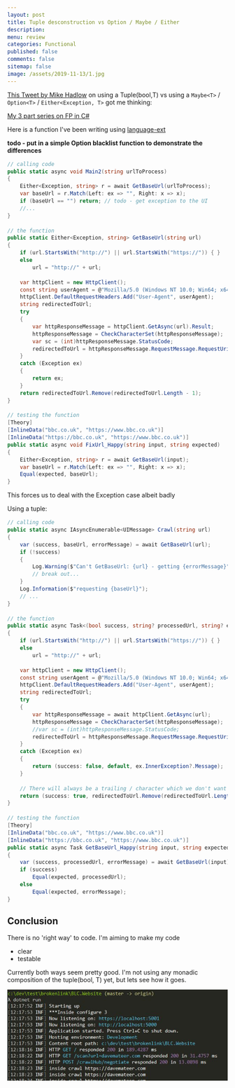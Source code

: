 ```yaml
---
layout: post
title: Tuple desconstruction vs Option / Maybe / Either 
description: 
menu: review
categories: Functional 
published: false 
comments: false     
sitemap: false
image: /assets/2019-11-13/1.jpg
---
```


[This Tweet by Mike Hadlow](https://twitter.com/mikehadlow/status/1194570824176545792) on using a Tuple(bool,T) vs using a `Maybe<T>` / `Option<T>` / `Either<Exception, T>` got me thinking:

[My 3 part series on FP in C#](/2019/03/12/Functional-Programming-in-C-Sharp-Expressions-Options-Either)

Here is a function I've been writing using [language-ext](https://github.com/louthy/language-ext)

**todo - put in a simple Option<string> blacklist function to demonstrate the differences**

```cs
// calling code
public static async void Main2(string urlToProcess)
{
    Either<Exception, string> r = await GetBaseUrl(urlToProcess);
    var baseUrl = r.Match(Left: ex => "", Right: x => x);
    if (baseUrl == "") return; // todo - get exception to the UI
    //...
}

// the function
public static Either<Exception, string> GetBaseUrl(string url)
{
    if (url.StartsWith("http://") || url.StartsWith("https://")) { }
    else
        url = "http://" + url;

    var httpClient = new HttpClient();
    const string userAgent = @"Mozilla/5.0 (Windows NT 10.0; Win64; x64) AppleWebKit/537.36 (KHTML, like Gecko) Chrome/72.0.3626.119 Safari/537.36";
    httpClient.DefaultRequestHeaders.Add("User-Agent", userAgent);
    string redirectedToUrl;
    try
    {
        var httpResponseMessage = httpClient.GetAsync(url).Result;
        httpResponseMessage = CheckCharacterSet(httpResponseMessage);
        var sc = (int)httpResponseMessage.StatusCode;
        redirectedToUrl = httpResponseMessage.RequestMessage.RequestUri.ToString();
    }
    catch (Exception ex)
    {
        return ex;
    }
    return redirectedToUrl.Remove(redirectedToUrl.Length - 1);
}

// testing the function
[Theory]
[InlineData("bbc.co.uk", "https://www.bbc.co.uk")]
[InlineData("https://bbc.co.uk", "https://www.bbc.co.uk")]
public static async void FixUrl_Happy(string input, string expected)
{
    Either<Exception, string> r = await GetBaseUrl(input);
    var baseUrl = r.Match(Left: ex => "", Right: x => x);
    Equal(expected, baseUrl);
}

```

This forces us to deal with the Exception case albeit badly

Using a tuple:

```cs
// calling code
public static async IAsyncEnumerable<UIMessage> Crawl(string url)
{
    var (success, baseUrl, errorMessage) = await GetBaseUrl(url);
    if (!success)
    {
        Log.Warning($"Can't GetBaseUrl: {url} - getting {errorMessage}");
        // break out...
    }
    Log.Information($"requesting {baseUrl}");
    // ...
}

// the function
public static async Task<(bool success, string? processedUrl, string? errorMessage)> GetBaseUrl(string url)
{
    if (url.StartsWith("http://") || url.StartsWith("https://")) { }
    else
        url = "http://" + url;

    var httpClient = new HttpClient();
    const string userAgent = @"Mozilla/5.0 (Windows NT 10.0; Win64; x64) AppleWebKit/537.36 (KHTML, like Gecko) Chrome/72.0.3626.119 Safari/537.36";
    httpClient.DefaultRequestHeaders.Add("User-Agent", userAgent);
    string redirectedToUrl;
    try
    {
        var httpResponseMessage = await httpClient.GetAsync(url);
        httpResponseMessage = CheckCharacterSet(httpResponseMessage);
        //var sc = (int)httpResponseMessage.StatusCode;
        redirectedToUrl = httpResponseMessage.RequestMessage.RequestUri.ToString();
    }
    catch (Exception ex)
    {
        return (success: false, default, ex.InnerException?.Message);
    }

    // There will always be a trailing / character which we don't want
    return (success: true, redirectedToUrl.Remove(redirectedToUrl.Length - 1), default);
}

// testing the function
[Theory]
[InlineData("bbc.co.uk", "https://www.bbc.co.uk")]
[InlineData("https://bbc.co.uk", "https://www.bbc.co.uk")]
public static async Task GetBaseUrl_Happy(string input, string expected)
{
    var (success, processedUrl, errorMessage) = await GetBaseUrl(input);
    if (success)
        Equal(expected, processedUrl);
    else
        Equal(expected, errorMessage);
}
```

## Conclusion

There is no 'right way' to code. I'm aiming to make my code 

- clear
- testable

Currently both ways seem pretty good. I'm not using any monadic composition of the tuple(bool, T) yet, but lets see how it goes.


![alt text](/assets/2019-11-13/2.jpg "A nicer log")
